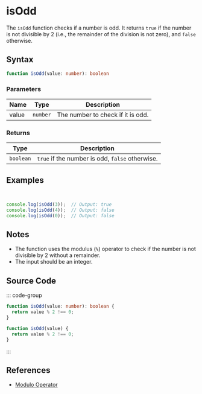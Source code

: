 # isOdd

The `isOdd` function checks if a number is odd. It returns `true` if the number is not divisible by 2 (i.e., the remainder of the division is not zero), and `false` otherwise.

## Syntax

```typescript
function isOdd(value: number): boolean
```

### Parameters

| Name  | Type     | Description                                      |
|-------|----------|--------------------------------------------------|
| value | `number` | The number to check if it is odd.                |

### Returns

| Type    | Description                                      |
|---------|--------------------------------------------------|
| `boolean` | `true` if the number is odd, `false` otherwise. |

## Examples

```typescript


console.log(isOdd(3));  // Output: true
console.log(isOdd(4));  // Output: false
console.log(isOdd(0));  // Output: false
```

## Notes

- The function uses the modulus (`%`) operator to check if the number is not divisible by 2 without a remainder.
- The input should be an integer.

## Source Code

::: code-group
```typescript
function isOdd(value: number): boolean {
  return value % 2 !== 0;
}
```

```javascript
function isOdd(value) {
  return value % 2 !== 0;
}
```
::: 

## References

- [Modulo Operator](https://developer.mozilla.org/en-US/docs/Web/JavaScript/Reference/Operators/Modulo)